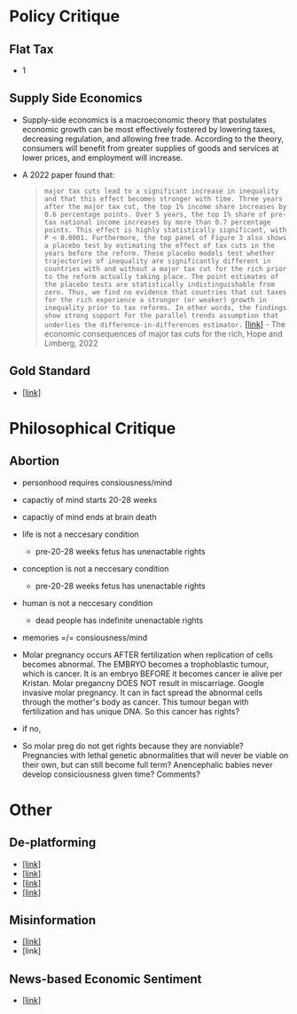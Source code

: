 # Policy Critique
## Flat Tax
- 1
## Supply Side Economics
- Supply-side economics is a macroeconomic theory that postulates economic growth can be most effectively fostered by lowering taxes, decreasing regulation, and allowing free trade. According to the theory, consumers will benefit from greater supplies of goods and services at lower prices, and employment will increase.
- A 2022 paper found that:
    
    > `major tax cuts lead to a significant increase in inequality and that this effect becomes stronger with time. Three years after the major tax cut, the top 1% income share increases by 0.6 percentage points. Over 5 years, the top 1% share of pre-tax national income increases by more than 0.7 percentage points. This effect is highly statistically significant, with P < 0.0001. Furthermore, the top panel of Figure 3 also shows a placebo test by estimating the effect of tax cuts in the years before the reform. These placebo models test whether trajectories of inequality are significantly different in countries with and without a major tax cut for the rich prior to the reform actually taking place. The point estimates of the placebo tests are statistically indistinguishable from zero. Thus, we find no evidence that countries that cut taxes for the rich experience a stronger (or weaker) growth in inequality prior to tax reforms. In other words, the findings show strong support for the parallel trends assumption that underlies the difference-in-differences estimator.` [[link]](https://kclpure.kcl.ac.uk/portal/files/166207939/Hope_Limberg_SER_2022.pdf) - The economic consequences of major tax cuts for the rich, Hope and Limberg, 2022
    
## Gold Standard
- [[link]](https://www.nber.org/system/files/working_papers/w30457/w30457.pdf)
# Philosophical Critique
## Abortion
- personhood requires consiousness/mind
- capactiy of mind starts 20-28 weeks
- capactiy of mind ends at brain death
- life is not a neccesary condition
    - pre-20-28 weeks fetus has unenactable rights
- conception is not a neccesary condition
    - pre-20-28 weeks fetus has unenactable rights
- human is not a neccesary condition
    - dead people has indefinite unenactable rights
    
- memories =/= consiousness/mind
- Molar pregnancy occurs AFTER fertilization when replication of cells becomes abnormal. The EMBRYO becomes a trophoblastic tumour, which is cancer. It is an embryo BEFORE it becomes cancer ie alive per Kristan. Molar pregancny DOES NOT result in miscarriage. Google invasive molar pregnancy. It can in fact spread the abnormal cells through the mother's body as cancer. This tumour began with fertilization and has unique DNA. So this cancer has rights?
- if no,
- So molar preg do not get rights because they are nonviable? Pregnancies with lethal genetic abnormalities that will never be viable on their own, but can still become full term? Anencephalic babies never develop consiciousness given time? Comments?
# Other
## De-platforming
- [[link]](https://journals.sagepub.com/doi/pdf/10.1177/0267323120922066)
- [[link]](https://deliverypdf.ssrn.com/delivery.php?ID=185119005071011012104111066119019074017047006041059002118107066106085096026024102112025016100118110061032000121005112096088066016080011050064106087031064080124080094025044095068097123069084093117118073120107003071096072002087011104029108102025020092098&EXT=pdf&INDEX=TRUE)
- [[link]](https://www.tandfonline.com/doi/pdf/10.1080/1369118X.2021.1994631)
- [[link]](https://faculty.cc.gatech.edu/~dyang888/docs/jhaver-2021-deplatforming.pdf)
## Misinformation
- [[link]](https://sci-hub.ee/10.1257/jep.31.2.211)
- [link]
## News-based Economic Sentiment
- [[link]](https://www.nber.org/system/files/working_papers/w32026/w32026.pdf)